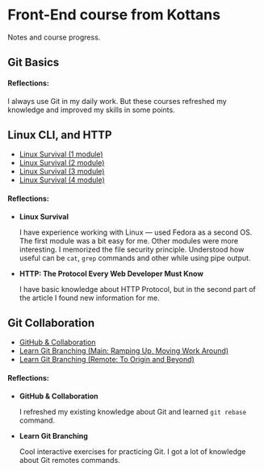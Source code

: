 # Front-End course from Kottans

Notes and course progress.

## Git Basics

#### Reflections:

I always use Git in my daily work. But these courses refreshed my knowledge and improved my skills in some points. 

## Linux CLI, and HTTP
- [Linux Survival (1 module)](task_linux_cli/screenshot_1.png?raw=true)
- [Linux Survival (2 module)](task_linux_cli/screenshot_2.png?raw=true)
- [Linux Survival (3 module)](task_linux_cli/screenshot_3.png?raw=true)
- [Linux Survival (4 module)](task_linux_cli/screenshot_4.png?raw=true)

#### Reflections:

- **Linux Survival**

  I have experience working with Linux — used Fedora as a second OS. The first module was a bit easy for me. Other modules were more interesting. I memorized the file security principle. Understood how useful can be `cat`, `grep` commands and other while using pipe output. 
- **HTTP: The Protocol Every Web Developer Must Know**
  
  I have basic knowledge about HTTP Protocol, but in the second part of the article I found new information for me. 

## Git Collaboration
- [GitHub & Collaboration](task_git_collaboration/screenshot_1.png?raw=true)
- [Learn Git Branching (Main: Ramping Up, Moving Work Around)](task_git_collaboration/screenshot_2.png?raw=true)
- [Learn Git Branching (Remote: To Origin and Beyond)](task_git_collaboration/screenshot_3.png?raw=true)

#### Reflections: 
- **GitHub & Collaboration**
  
  I refreshed my existing knowledge about Git and learned `git rebase` command. 
- **Learn Git Branching**
  
  Cool interactive exercises for practicing Git. I got a lot of knowledge about Git remotes commands.
